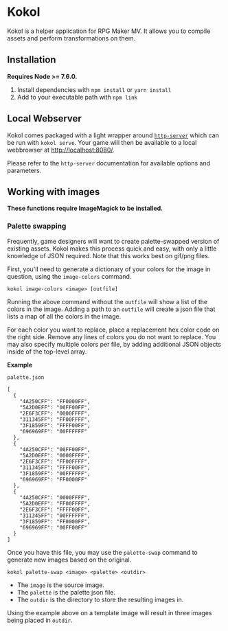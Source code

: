 # Kokol

Kokol is a helper application for RPG Maker MV.  It allows you to compile assets
and perform transformations on them.

## Installation

**Requires Node >= 7.6.0.**

1. Install dependencies with `npm install` or `yarn install`
2. Add to your executable path with `npm link`

## Local Webserver

Kokol comes packaged with a light wrapper around
[`http-server`](https://www.npmjs.com/package/http-server) which can be run with
`kokol serve`.  Your game will then be available to a local webbrowser at
<http://localhost:8080/>.

Please refer to the `http-server` documentation for available
options and parameters.

## Working with images

**These functions require ImageMagick to be installed.**

### Palette swapping

Frequently, game designers will want to create palette-swapped version of
existing assets.  Kokol makes this process quick and easy, with only a little
knowledge of JSON required.  Note that this works best on gif/png files.

First, you'll need to generate a dictionary of your colors for the image in
question, using the `image-colors` command.

`kokol image-colors <image> [outfile]`

Running the above command without the `outfile` will show a list of the colors
in the image. Adding a path to an `outfile` will create a json file that lists
a map of all the colors in the image.



For each color you want to replace, place a replacement hex color code on the
right side. Remove any lines of colors you do not want to replace. You may also
specify multiple colors per file, by adding additional JSON objects inside of
the top-level array.

**Example**

```
palette.json

[
  {
    "4A250CFF": "FF0000FF",
    "5A2D0EFF": "00FF00FF",
    "2E6F3CFF": "0000FFFF",
    "311345FF": "FF00FFFF",
    "3F1859FF": "FFFF00FF",
    "696969FF": "00FFFFFF"
  },
  {
    "4A250CFF": "00FF00FF",
    "5A2D0EFF": "0000FFFF",
    "2E6F3CFF": "FF00FFFF",
    "311345FF": "FFFF00FF",
    "3F1859FF": "00FFFFFF",
    "696969FF": "FF0000FF"
  },
  {
    "4A250CFF": "0000FFFF",
    "5A2D0EFF": "FF00FFFF",
    "2E6F3CFF": "FFFF00FF",
    "311345FF": "00FFFFFF",
    "3F1859FF": "FF0000FF",
    "696969FF": "00FF00FF"
  }
]
```

Once you have this file, you may use the `palette-swap` command to generate new
images based on the original.

`kokol palette-swap <image> <palette> <outdir>`

* The `image` is the source image.
* The `palette` is the palette json file.
* The `outdir` is the directory to store the resulting images in.

Using the example above on a template image will result in three images being
placed in `outdir`.